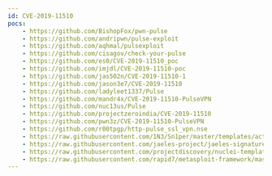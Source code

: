 ```yaml
---
id: CVE-2019-11510
pocs:
    - https://github.com/BishopFox/pwn-pulse
    - https://github.com/andripwn/pulse-exploit
    - https://github.com/aqhmal/pulsexploit
    - https://github.com/cisagov/check-your-pulse
    - https://github.com/es0/CVE-2019-11510_poc
    - https://github.com/imjdl/CVE-2019-11510-poc
    - https://github.com/jas502n/CVE-2019-11510-1
    - https://github.com/jason3e7/CVE-2019-11510
    - https://github.com/ladyleet1337/Pulse
    - https://github.com/mandr4x/CVE-2019-11510-PulseVPN
    - https://github.com/nuc13us/Pulse
    - https://github.com/projectzeroindia/CVE-2019-11510
    - https://github.com/pwn3z/CVE-2019-11510-PulseVPN
    - https://github.com/r00tpgp/http-pulse_ssl_vpn.nse
    - https://raw.githubusercontent.com/1N3/Sn1per/master/templates/active/CVE-2019-11510_-_Pulse_Connect_Secure_SSL_VPN_Arbitrary_File_Read.sh
    - https://raw.githubusercontent.com/jaeles-project/jaeles-signatures/master/cves/pulse-connect-path-traversal-cve-2019-11510.yaml
    - https://raw.githubusercontent.com/projectdiscovery/nuclei-templates/master/cves/CVE-2019-11510.yaml
    - https://raw.githubusercontent.com/rapid7/metasploit-framework/master/modules/auxiliary/gather/pulse_secure_file_disclosure.rb
---
```

